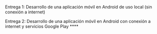 Entrega 1: Desarrollo de una aplicación móvil en Android de uso local (sin
conexión a internet) 

Entrega 2: Desarrollo de una aplicación móvil en Android con conexión a
internet y servicios Google Play ****
